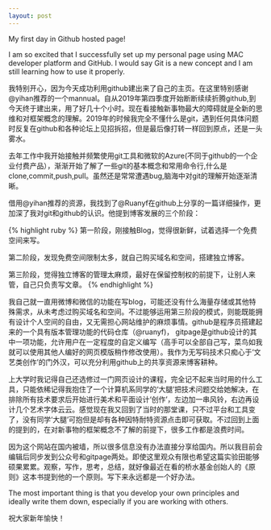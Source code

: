 ```yaml
---
layout: post
---
```


My first day in Github hosted page!

I am so excited that I successfully set up my personal page using MAC developer platform and GitHub. I would say Git is a new concept and I am still learning how to use it properly. 

我特别开心，因为今天成功利用github建出来了自己的主页。在这里特别感谢@yihan推荐的一个mannual。自从2019年第四季度开始断断续续折腾github,到今天终于建出来，用了好几十个小时。现在看接触新事物最大的障碍就是全新的思维和对框架概念的理解。2019年的时候我完全不懂什么是git，遇到任何具体问题时反复在github和各种论坛上见招拆招，但是最后像打转一样回到原点，还是一头雾水。

去年工作中我开始接触并频繁使用git工具和微软的Azure(不同于github的一个企业付费产品），渐渐开始了解了一些git的基本概念和常用命令行,什么是clone,commit,push,pull。虽然还是常常遭遇bug,脑海中对git的理解开始逐渐清晰。

借用@yihan推荐的资源，我找到了@Ruanyf在github上分享的一篇详细操作，更加深了我对git和github的认识。他提到博客发展的三个阶段：

{% highlight ruby %}
第一阶段，刚接触Blog，觉得很新鲜，试着选择一个免费空间来写。

第二阶段，发现免费空间限制太多，就自己购买域名和空间，搭建独立博客。

第三阶段，觉得独立博客的管理太麻烦，最好在保留控制权的前提下，让别人来管，自己只负责写文章。
{% endhighlight %}

我自己就一直用微博和微信的功能在写blog，可能还没有什么海量存储或其他特殊需求，从未考虑过购买域名和空间。不过能够运用第三阶段的模式，则能既能拥有设计个人空间的自由，又无需担心网站维护的麻烦事情。github是程序员搭建起来的一个具有版本管理功能的代码仓库（@ruanyf)， gitpage是github设计的其中一项功能，允许用户在一定程度的自定义编写（高手可以全部自己写，菜鸟如我就可以使用其他人编好的网页模版稍作修改使用）。我作为无写码技术只痴心于‘文艺类创作’的门外汉，可以充分利用github上的共享资源来博客耕种。

上大学时我记得自己还选修过一门网页设计的课程，完全记不起来当时用的什么工具，只能依稀记得我抱住了一个计算机系同学的‘大腿’把技术问题交给她解决，在排除所有技术要求后开始进行美术和平面设计‘创作’，左边加一串风铃，右边再设计几个艺术字体云云。感觉现在我又回到了当时的那堂课，只不过平台和工具变了，没有同学‘大腿’可抱但是却有各种因特耐特资源点击即可获取。不过回到上面的提到的，在对新事物的框架概念不了解的前提下，很多工作都是浪费时间。

因为这个网站在国内被墙，所以很多信息没有办法直接分享给国内。所以我目前会编辑后同步发到公众号和gitpage两处。即使这里观众有限也希望这篇实验田能够硕果累累。观察，写作，思考，总结，就好像最近在看的桥水基金创始人的《原则》这本书提到他的一个原则。写下来永远都是一个好办法。

The most important thing is that you develop your own principles and ideally write them down, especially if you are working with others.

祝大家新年愉快！





